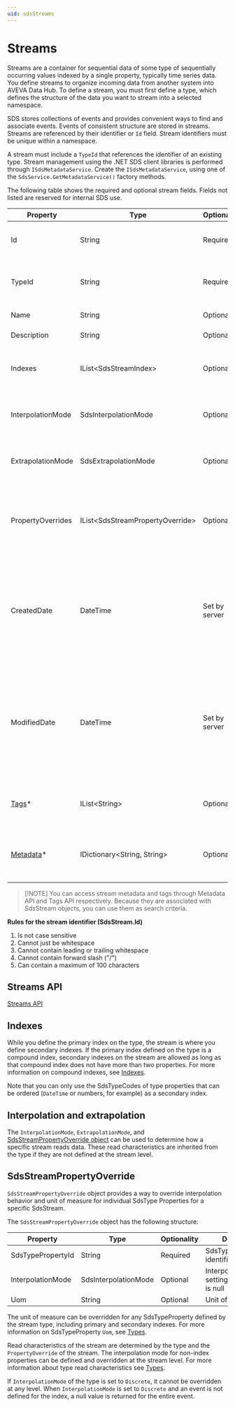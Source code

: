 ```yaml
---
uid: sdsStreams
---
```


# Streams

Streams are a container for sequential data of some type of sequentially occurring values indexed by a single property, typically time series data. You define streams to organize incoming data from another system into AVEVA Data Hub. To define a stream, you must first define a type, which defines the structure of the data you want to stream into a selected namespace.

SDS stores collections of events and provides convenient ways to find and associate events. Events of consistent structure are stored in streams. Streams are referenced by their identifier or `Id` field. Stream identifiers must be unique within a namespace.

A stream must include a `TypeId` that references the identifier of an existing type. Stream management using the .NET SDS client libraries is performed through `ISdsMetadataService`. Create the `ISdsMetadataService`, using one of the `SdsService.GetMetadataService()` factory methods.

The following table shows the required and optional stream fields. Fields not listed are reserved for internal SDS use.

<a name="streampropertiestable"></a>

| Property | Type | Optionality | Searchable | Details |
| --- | --- | --- | --- | --- |
| Id | String | Required | Yes | An identifier for referencing the stream |
| TypeId | String | Required | Yes | The SdsType identifier of the type to be used for this stream |
| Name | String | Optional | Yes | Friendly name |
| Description | String | Optional | Yes | Description text |
| Indexes | IList\<SdsStreamIndex\> | Optional | No | Used to define secondary indexes for stream |
| InterpolationMode | SdsInterpolationMode | Optional | No | Interpolation setting of the stream. Default is null. |
| ExtrapolationMode | SdsExtrapolationMode | Optional | No | Extrapolation setting of the stream. Default is null. |
| PropertyOverrides | IList\<SdsStreamPropertyOverride\> | Optional | No | Used to define unit of measure and interpolation mode overrides for a stream. |
| CreatedDate | DateTime | Set by server | No | Timestamp in ISO 8601 extended format and UTC time standard when the SdsStream was created. Cannot be modified by users. |
| ModifiedDate | DateTime | Set by server | No | Timestamp in ISO 8601 extended format and UTC time standard when the SdsStream was last modified. Cannot be modified by users. |
| [Tags](xref:sds-streams-tags)\* | IList\<String\> | Optional | Yes | A list of tags denoting special attributes or categories. |
| [Metadata](xref:sds-streams-metadata)\* | IDictionary\<String, String\> | Optional | Yes | A dictionary of string keys and associated string values. |

> [!NOTE] You can access stream metadata and tags through Metadata API and Tags API respectively. Because they are associated with SdsStream objects, you can use them as search criteria.

**Rules for the stream identifier (SdsStream.Id)**

1. Is not case sensitive
2. Cannot just be whitespace
3. Cannot contain leading or trailing whitespace
4. Cannot contain forward slash ("/")
5. Can contain a maximum of 100 characters

## Streams API

[Streams API](xref:sds-streams)

## Indexes

While you define the primary index on the type, the stream is where you define secondary indexes. If the primary index defined on the type is a compound index, secondary indexes on the stream are allowed as long as that compound index does not have more than two properties. For more information on compound indexes, see [Indexes](xref:sdsIndexes#compound-indexes).

<!-- Secondary indexes apply to a single property. In other words, there are no compound secondary indexes.-->

Note that you can only use the SdsTypeCodes of type properties that can be ordered (`DateTime` or numbers, for example) as a secondary index.

## Interpolation and extrapolation

The `InterpolationMode`, `ExtrapolationMode`, and [SdsStreamPropertyOverride object](#sdsstreampropertyoverride) can be used to determine how a specific stream reads data. These read characteristics are inherited from the type if they are not defined at the stream level.

## SdsStreamPropertyOverride

`SdsStreamPropertyOverride` object provides a way to override interpolation behavior and unit of measure for individual SdsType Properties for a specific SdsStream.

The `SdsStreamPropertyOverride` object has the following structure:

| Property | Type | Optionality | Details |
| --- | --- | --- | --- |
| SdsTypePropertyId | String | Required | SdsTypeProperty identifier |
| InterpolationMode | SdsInterpolationMode | Optional | Interpolation setting. Default is null |
| Uom | String | Optional | Unit of measure |

The unit of measure can be overridden for any SdsTypeProperty defined by the stream type, including primary and secondary indexes. For more information on SdsTypeProperty `Uom`, see [Types](xref:sdsTypes#sdstypeproperty).

Read characteristics of the stream are determined by the type and the `PropertyOverride` of the stream. The interpolation mode for non-index properties can be defined and overridden at the stream level. For more information about type read characteristics see [Types](xref:sdsTypes#sdstypeproperty).

If `InterpolationMode` of the type is set to `Discrete`, it cannot be overridden at any level. When `InterpolationMode` is set to `Discrete` and an event is not defined for the index, a null value is returned for the entire event.
